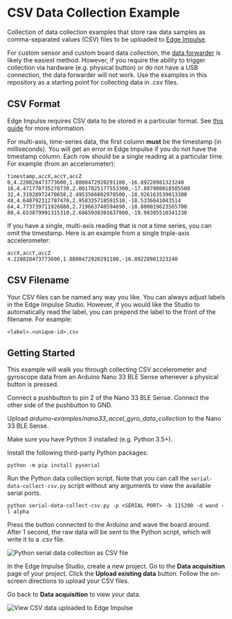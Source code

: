 # CSV Data Collection Example

Collection of data collection examples that store raw data samples as comma-separated values (CSV) files to be uploaded to [Edge Impulse](https://edgeimpulse.com/).

For custom sensor and custom board data collection, the [data forwarder](https://docs.edgeimpulse.com/docs/edge-impulse-cli/cli-data-forwarder) is likely the easiest method. However, if you require the ability to trigger collection via hardware (e.g. physical button) or do not have a USB connection, the data forwarder will not work. Use the examples in this repository as a starting point for collecting data in .csv files.

## CSV Format

Edge Impulse requires CSV data to be stored in a particular format. See [this guide](https://docs.edgeimpulse.com/reference/data-ingestion/importing-csv-data) for more information.

For multi-axis, time-series data, the first column **must** be the timestamp (in milliseconds). You will get an error in Edge Impulse if you do not have the timestamp column. Each row should be a single reading at a particular time. For example (from an accelerometer):

```
timestamp,accX,accY,accZ
0,4.220828473773600,1.8800472920291100,-16.89228981323240
16,4.471770735278730,2.0017025177553300,-17.887080018505500
32,4.31928972478658,2.4953566802978500,-18.926163539013300
48,4.648792312787470,2.958335718591510,-18.5336641043514
64,4.773739711926880,2.719663740594690,-18.800019623565700
80,4.653879991315310,2.6865938301637800,-19.98305510341230
```

If you have a single, multi-axis reading that is not a time series, you can omit the timestamp. Here is an example from a single triple-axis accelerometer:

```
accX,accY,accZ
4.220828473773600,1.8800472920291100,-16.89228981323240
```

## CSV Filename

Your CSV files can be named any way you like. You can always adjust labels in the Edge Impulse Studio. However, if you would like the Studio to automatically read the label, you can prepend the label to the front of the filename. For example:

```
<label>.<unique-id>.csv
```

## Getting Started

This example will walk you through collecting CSV accelerometer and gyroscope data from an Arduino Nano 33 BLE Sense whenever a physical button is pressed.

Connect a pushbutton to pin 2 of the Nano 33 BLE Sense. Connect the other side of the pushbutton to GND.

Upload *arduino-examples/nano33_accel_gyro_data_collection* to the Nano 33 BLE Sense.

Make sure you have Python 3 installed (e.g. Python 3.5+).

Install the following third-party Python packages:

```
python -m pip install pyserial
```

Run the Python data collection script. Note that you can call the `serial-data-collect-csv.py` script without any arguments to view the available serial ports.

```
python serial-data-collect-csv.py -p <SERIAL PORT> -b 115200 -d wand -l alpha
```

Press the button connected to the Arduino and wave the board around. After 1 second, the raw data will be sent to the Python script, which will write it to a .csv file.

![Python serial data collection as CSV file](./images/python-serial-data-collection.png)

In the Edge Impulse Studio, create a new project. Go to the **Data acquisition** page of your project. Click the **Upload existing data** button. Follow the on-screen directions to upload your CSV files.

Go back to **Data acquisition** to view your data.

![View CSV data uploaded to Edge Impulse](./images/edge-impulse-upload-csv.png)

